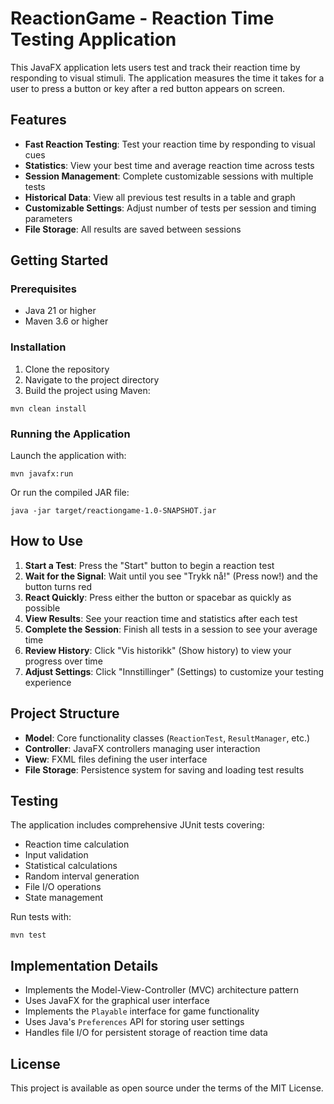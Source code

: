 # ReactionGame - Reaction Time Testing Application

This JavaFX application lets users test and track their reaction time by responding to visual stimuli. The application measures the time it takes for a user to press a button or key after a red button appears on screen.

## Features

- **Fast Reaction Testing**: Test your reaction time by responding to visual cues
- **Statistics**: View your best time and average reaction time across tests
- **Session Management**: Complete customizable sessions with multiple tests
- **Historical Data**: View all previous test results in a table and graph
- **Customizable Settings**: Adjust number of tests per session and timing parameters
- **File Storage**: All results are saved between sessions

## Getting Started

### Prerequisites

- Java 21 or higher
- Maven 3.6 or higher

### Installation

1. Clone the repository
2. Navigate to the project directory
3. Build the project using Maven:

```
mvn clean install
```

### Running the Application

Launch the application with:

```
mvn javafx:run
```

Or run the compiled JAR file:

```
java -jar target/reactiongame-1.0-SNAPSHOT.jar
```

## How to Use

1. **Start a Test**: Press the "Start" button to begin a reaction test
2. **Wait for the Signal**: Wait until you see "Trykk nå!" (Press now!) and the button turns red
3. **React Quickly**: Press either the button or spacebar as quickly as possible
4. **View Results**: See your reaction time and statistics after each test
5. **Complete the Session**: Finish all tests in a session to see your average time
6. **Review History**: Click "Vis historikk" (Show history) to view your progress over time
7. **Adjust Settings**: Click "Innstillinger" (Settings) to customize your testing experience

## Project Structure

- **Model**: Core functionality classes (`ReactionTest`, `ResultManager`, etc.)
- **Controller**: JavaFX controllers managing user interaction
- **View**: FXML files defining the user interface
- **File Storage**: Persistence system for saving and loading test results

## Testing

The application includes comprehensive JUnit tests covering:

- Reaction time calculation
- Input validation
- Statistical calculations
- Random interval generation
- File I/O operations
- State management

Run tests with:

```
mvn test
```

## Implementation Details

- Implements the Model-View-Controller (MVC) architecture pattern
- Uses JavaFX for the graphical user interface
- Implements the `Playable` interface for game functionality
- Uses Java's `Preferences` API for storing user settings
- Handles file I/O for persistent storage of reaction time data

## License

This project is available as open source under the terms of the MIT License.
